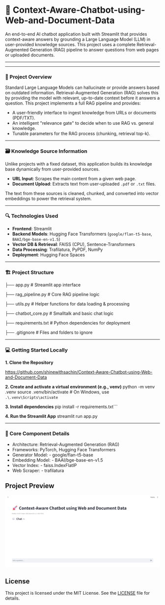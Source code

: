 # 🚀 Context-Aware-Chatbot-using-Web-and-Document-Data
An end-to-end AI chatbot application built with Streamlit that provides context-aware answers by grounding a Large Language Model (LLM) in user-provided knowledge sources. This project uses a complete Retrieval-Augmented Generation (RAG) pipeline to answer questions from web pages or uploaded documents.

---

---

### 🧠 Project Overview

Standard Large Language Models can hallucinate or provide answers based on outdated information. Retrieval-Augmented Generation (RAG) solves this by providing the model with relevant, up-to-date context before it answers a question. This project implements a full RAG pipeline and provides:

*   A user-friendly interface to ingest knowledge from URLs or documents (PDF/TXT).
*   An intelligent "relevance gate" to decide when to use RAG vs. general knowledge.
*   Tunable parameters for the RAG process (chunking, retrieval top-k).

---

### 🗃 Knowledge Source Information

Unlike projects with a fixed dataset, this application builds its knowledge base dynamically from user-provided sources.

*   **URL Input**: Scrapes the main content from a given web page.
*   **Document Upload**: Extracts text from user-uploaded `.pdf` or `.txt` files.

The text from these sources is cleaned, chunked, and converted into vector embeddings to power the retrieval system.

---

### 🔍 Technologies Used

*   **Frontend**: Streamlit
*   **Backend Models**: Hugging Face Transformers (`google/flan-t5-base`, `BAAI/bge-base-en-v1.5`)
*   **Vector DB & Retrieval**: FAISS (CPU), Sentence-Transformers
*   **Data Processing**: Trafilatura, PyPDF, NumPy
*   **Deployment**: Hugging Face Spaces

---

### 🏗 Project Structure
├── app.py # Streamlit app interface

├── rag_pipeline.py # Core RAG pipeline logic

├── utils.py # Helper functions for data loading & processing

├── chatbot_core.py # Smalltalk and basic chat logic

├── requirements.txt # Python dependencies for deployment

├── .gitignore # Files and folders to ignore


---

### 💻 Getting Started Locally

**1. Clone the Repository**

https://github.com/shinewithsachin/Context-Aware-Chatbot-using-Web-and-Document-Data

**2. Create and activate a virtual environment (e.g., venv)**
python -m venv .venv
source .venv/bin/activate  # On Windows, use `.\.venv\Scripts\activate`

**3. Install dependencies**
pip install -r requirements.txt```

**4. Run the Streamlit App**
streamlit run app.py

---

### 🧪 Core Component Details

* Architecture: Retrieval-Augmented Generation (RAG)
* Frameworks: PyTorch, Hugging Face Transformers
* Generator Model: - google/flan-t5-base
* Embedding Model: - BAAI/bge-base-en-v1.5
* Vector Index: - faiss.IndexFlatIP
* Web Scraper: - trafilatura


## Project Preview



![Input-Output](https://github.com/shinewithsachin/Context-Aware-Chatbot-using-Web-and-Document-Data/blob/main/Screenshot%202025-08-18%20175736.png)


## License
This project is licensed under the MIT License. See the [LICENSE](LICENSE) file for details.


